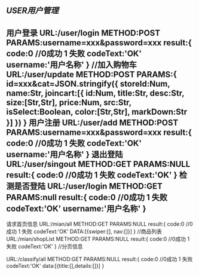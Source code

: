 ***USER用户管理***
----
用户登录
URL:/user/login
METHOD:POST
PARAMS:username=xxx&password=xxx
result:{
    code:0 //0成功 1 失败
    codeText:'OK'
    username:'用户名称'
}
//加入购物车
URL:/user/update
METHOD:POST
PARAMS:{
    id=xxx&cat=JSON.stringify({
                    storeId:Num,
                    name:Str,
                    joincart:[{
                        id:Num,
                        title:Str,
                        desc:Str,
                        size:[Str,Str],
                        price:Num,
                        src:Str,
                        isSelect:Boolean,
                        color:[Str,Str],
                        markDown:Str
                    }]
                })
}
用户注册
URL:/user/add
METHOD:POST
PARAMS:username=xxx&password=xxx
result:{
    code:0 //0成功 1 失败
    codeText:'OK'
    username:'用户名称'
}
退出登陆
URL:/user/singout
METHOD:GET
PARAMS:NULL
result:{
    code:0 //0成功 1 失败
    codeText:'OK'
}
检测是否登陆
URL:/user/login
METHOD:GET
PARAMS:null
result:{
    code:0 //0成功 1 失败
    codeText:'OK'
    username:'用户名称'
}
-------
请求首页信息
URL:/mian/all
METHOD:GET
PARAMS:NULL
result:{
    code:0 //0成功 1 失败
    codeText:'OK'
    DATA:[{swiper:[], nav:[]}]
}
//商品列表
URL:/mian/shopList
METHOD:GET
PARAMS:NULL
result:{
    code:0 //0成功 1 失败
    codeText:'OK'
}
//分页信息

URL:/classify/all
METHOD:GET
PARAMS:NULL
result:{
    code:0 //0成功 1 失败
    codeText:'OK'
    data:[{title:[],details:[]}]
}